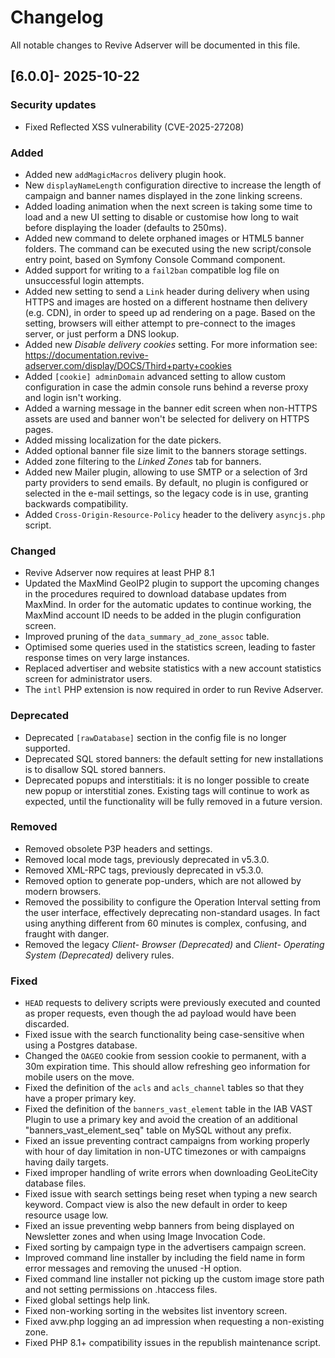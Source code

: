 # Changelog

All notable changes to Revive Adserver will be documented in this file.

## [6.0.0]- 2025-10-22

### Security updates

- Fixed Reflected XSS vulnerability (CVE-2025-27208)

### Added

- Added new `addMagicMacros` delivery plugin hook.
- New `displayNameLength` configuration directive to increase the length of campaign and banner names displayed in the zone linking screens.
- Added loading animation when the next screen is taking some time to load and a new UI setting to disable or customise how long to wait before displaying the loader (defaults to 250ms).
- Added new command to delete orphaned images or HTML5 banner folders. The command can be executed using the new script/console entry point, based on Symfony Console Command component.
- Added support for writing to a `fail2ban` compatible log file on unsuccessful login attempts.
- Added new setting to send a `Link` header during delivery when using HTTPS and images are hosted on a different hostname then delivery (e.g. CDN), in order to speed up ad rendering on a page. Based on the setting, browsers will either attempt to pre-connect to the images server, or just perform a DNS lookup.
- Added new _Disable delivery cookies_ setting. For more information see: https://documentation.revive-adserver.com/display/DOCS/Third+party+cookies
- Added `[cookie] adminDomain` advanced setting to allow custom configuration in case the admin console runs behind a reverse proxy and login isn't working.
- Added a warning message in the banner edit screen when non-HTTPS assets are used and banner won't be selected for delivery on HTTPS pages.
- Added missing localization for the date pickers.
- Added optional banner file size limit to the banners storage settings.
- Added zone filtering to the _Linked Zones_ tab for banners.
- Added new Mailer plugin, allowing to use SMTP or a selection of 3rd party providers to send emails. By default, no plugin is configured or selected in the e-mail settings, so the legacy code is in use, granting backwards compatibility.
- Added `Cross-Origin-Resource-Policy` header to the delivery `asyncjs.php` script.

### Changed

- Revive Adserver now requires at least PHP 8.1
- Updated the MaxMind GeoIP2 plugin to support the upcoming changes in the procedures required to download database updates from MaxMind. In order for the automatic updates to continue working, the MaxMind account ID needs to be added in the plugin configuration screen.
- Improved pruning of the `data_summary_ad_zone_assoc` table.
- Optimised some queries used in the statistics screen, leading to faster response times on very large instances.
- Replaced advertiser and website statistics with a new account statistics screen for administrator users.
- The `intl` PHP extension is now required in order to run Revive Adserver.

### Deprecated

- Deprecated `[rawDatabase]` section in the config file is no longer supported.
- Deprecated SQL stored banners: the default setting for new installations is to disallow SQL stored banners.
- Deprecated popups and interstitials: it is no longer possible to create new popup or interstitial zones. Existing tags will continue to work as expected, until the functionality will be fully removed in a future version.

### Removed

- Removed obsolete P3P headers and settings.
- Removed local mode tags, previously deprecated in v5.3.0.
- Removed XML-RPC tags, previously deprecated in v5.3.0.
- Removed option to generate pop-unders, which are not allowed by modern browsers.
- Removed the possibility to configure the Operation Interval setting from the user interface, effectively deprecating non-standard usages. In fact using anything different from 60 minutes is complex, confusing, and fraught with danger.
- Removed the legacy _Client- Browser (Deprecated)_ and _Client- Operating System (Deprecated)_ delivery rules.

### Fixed

- `HEAD` requests to delivery scripts were previously executed and counted as proper requests, even though the ad payload would have been discarded.
- Fixed issue with the search functionality being case-sensitive when using a Postgres database.
- Changed the `OAGEO` cookie from session cookie to permanent, with a 30m expiration time. This should allow refreshing geo information for mobile users on the move.
- Fixed the definition of the `acls` and `acls_channel` tables so that they have a proper primary key.
- Fixed the definition of the `banners_vast_element` table in the IAB VAST Plugin to use a primary key and avoid the creation of an additional "banners_vast_element_seq" table on MySQL without any prefix.
- Fixed an issue preventing contract campaigns from working properly with hour of day limitation in non-UTC timezones or with campaigns having daily targets.
- Fixed improper handling of write errors when downloading GeoLiteCity database files.
- Fixed issue with search settings being reset when typing a new search keyword. Compact view is also the new default in order to keep resource usage low.
- Fixed an issue preventing webp banners from being displayed on Newsletter zones and when using Image Invocation Code.
- Fixed sorting by campaign type in the advertisers campaign screen.
- Improved command line installer by including the field name in form error messages and removing the unused -H option.
- Fixed command line installer not picking up the custom image store path and not setting permissions on .htaccess files.
- Fixed global settings help link.
- Fixed non-working sorting in the websites list inventory screen.
- Fixed avw.php logging an ad impression when requesting a non-existing zone.
- Fixed PHP 8.1+ compatibility issues in the republish maintenance script.
